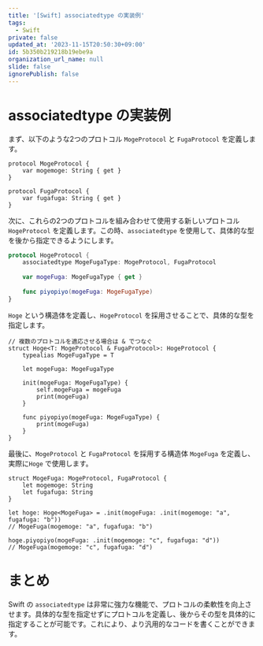 ```yaml
---
title: '[Swift] associatedtype の実装例'
tags:
  - Swift
private: false
updated_at: '2023-11-15T20:50:30+09:00'
id: 5b350b219218b19ebe9a
organization_url_name: null
slide: false
ignorePublish: false
---
```


# associatedtype の実装例

まず、以下のような2つのプロトコル `MogeProtocol` と `FugaProtocol` を定義します。

```swift:protocol
protocol MogeProtocol {
    var mogemoge: String { get }
}

protocol FugaProtocol {
    var fugafuga: String { get }
}
```

次に、これらの2つのプロトコルを組み合わせて使用する新しいプロトコル `HogeProtocol` を定義します。この時、`associatedtype` を使用して、具体的な型を後から指定できるようにします。

```swift
protocol HogeProtocol {
    associatedtype MogeFugaType: MogeProtocol, FugaProtocol
    
    var mogeFuga: MogeFugaType { get }
    
    func piyopiyo(mogeFuga: MogeFugaType)
}
```

`Hoge` という構造体を定義し、`HogeProtocol` を採用させることで、具体的な型を指定します。

```swift:struct
// 複数のプロトコルを適応させる場合は & でつなぐ
struct Hoge<T: MogeProtocol & FugaProtocol>: HogeProtocol {
    typealias MogeFugaType = T
    
    let mogeFuga: MogeFugaType
    
    init(mogeFuga: MogeFugaType) {
        self.mogeFuga = mogeFuga
        print(mogeFuga)
    }
    
    func piyopiyo(mogeFuga: MogeFugaType) {
        print(mogeFuga)
    }
}
```

最後に、`MogeProtocol` と `FugaProtocol` を採用する構造体 `MogeFuga` を定義し、実際に`Hoge` で使用します。

```swift:
struct MogeFuga: MogeProtocol, FugaProtocol {
    let mogemoge: String
    let fugafuga: String
}

let hoge: Hoge<MogeFuga> = .init(mogeFuga: .init(mogemoge: "a", fugafuga: "b"))
// MogeFuga(mogemoge: "a", fugafuga: "b")

hoge.piyopiyo(mogeFuga: .init(mogemoge: "c", fugafuga: "d"))
// MogeFuga(mogemoge: "c", fugafuga: "d")
```

# まとめ

Swift の `associatedtype` は非常に強力な機能で、プロトコルの柔軟性を向上させます。具体的な型を指定せずにプロトコルを定義し、後からその型を具体的に指定することが可能です。これにより、より汎用的なコードを書くことができます。
